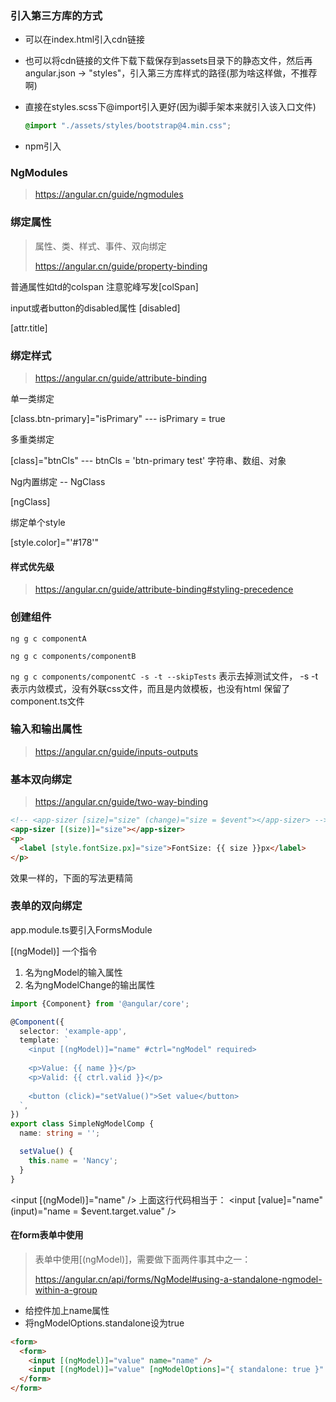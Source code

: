 ### 引入第三方库的方式

- 可以在index.html引入cdn链接

- 也可以将cdn链接的文件下载下载保存到assets目录下的静态文件，然后再angular.json -> "styles"，引入第三方库样式的路径(那为啥这样做，不推荐啊)

- 直接在styles.scss下@import引入更好(因为i脚手架本来就引入该入口文件)

  ```scss
  @import "./assets/styles/bootstrap@4.min.css";
  ```

- npm引入



### NgModules

> https://angular.cn/guide/ngmodules



### 绑定属性

>属性、类、样式、事件、双向绑定
>
>https://angular.cn/guide/property-binding

普通属性如td的colspan 注意驼峰写发[colSpan]

input或者button的disabled属性 [disabled]

[attr.title]



### 绑定样式

> https://angular.cn/guide/attribute-binding

单一类绑定

[class.btn-primary]="isPrimary" --- isPrimary = true

多重类绑定

[class]="btnCls" --- btnCls = 'btn-primary test' 字符串、数组、对象

Ng内置绑定 -- NgClass

[ngClass]

绑定单个style

[style.color]="'#178'"



#### 样式优先级

> https://angular.cn/guide/attribute-binding#styling-precedence



### 创建组件

`ng g c componentA`

`ng g c components/componentB`

`ng g c components/componentC -s -t --skipTests` 表示去掉测试文件， -s -t表示内敛模式，没有外联css文件，而且是内敛模板，也没有html 保留了component.ts文件



### 输入和输出属性

> https://angular.cn/guide/inputs-outputs



### 基本双向绑定

> https://angular.cn/guide/two-way-binding



```html
<!-- <app-sizer [size]="size" (change)="size = $event"></app-sizer> -->
<app-sizer [(size)]="size"></app-sizer>
<p>
  <label [style.fontSize.px]="size">FontSize: {{ size }}px</label>
</p>
```

效果一样的，下面的写法更精简



### 表单的双向绑定

app.module.ts要引入FormsModule

[(ngModel)] 一个指令 

1. 名为ngModel的输入属性
2. 名为ngModelChange的输出属性

```ts
import {Component} from '@angular/core';

@Component({
  selector: 'example-app',
  template: `
    <input [(ngModel)]="name" #ctrl="ngModel" required>
    
    <p>Value: {{ name }}</p>
    <p>Valid: {{ ctrl.valid }}</p>
    
    <button (click)="setValue()">Set value</button>
  `,
})
export class SimpleNgModelComp {
  name: string = '';

  setValue() {
    this.name = 'Nancy';
  }
}
```

<input [(ngModel)]="name" /> 上面这行代码相当于： <input [value]="name" (input)="name = $event.target.value" />

#### 在form表单中使用

> 表单中使用[(ngModel)]，需要做下面两件事其中之一：
>
> https://angular.cn/api/forms/NgModel#using-a-standalone-ngmodel-within-a-group

- 给控件加上name属性
- 将ngModelOptions.standalone设为true

```html
<form>
  <form>
    <input [(ngModel)]="value" name="name" />
    <input [(ngModel)]="value" [ngModelOptions]="{ standalone: true }" />
  </form>
</form>
```

